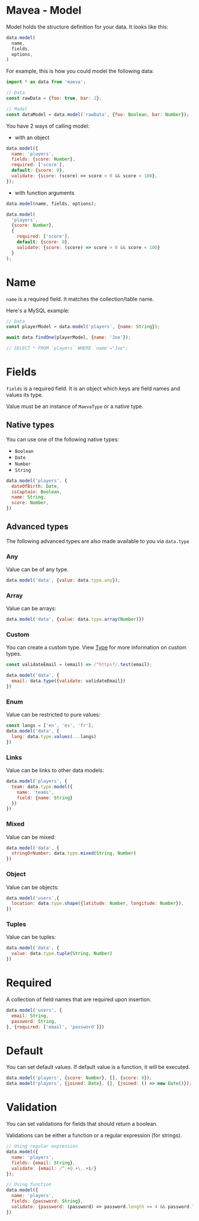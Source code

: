 Mavea - Model
===

Model holds the structure definition for your data. It looks like this:

```javascript
data.model(
  name,
  fields,
  options,
)
```

For example, this is how you could model the following data:

```javascript
import * as data from 'maeva';

// Data
const rawData = {foo: true, bar: 2};

// Model
const dataModel = data.model('rawData', {foo: Boolean, bar: Number});
```

You have 2 ways of calling model:

- with an object

```javascript
data.model({
  name: 'players',
  fields: {score: Number},
  required: ['score'],
  default: {score: 0},
  validate: {score: (score) => score > 0 && score < 100},
});
```

- with function arguments

```javascript
data.model(name, fields, options);

data.model(
  'players',
  {score: Number},
  {
    required: ['score'],
    default: {score: 0},
    validate: {score: (score) => score > 0 && score < 100}
  }
);
```

# Name

`name` is a required field. It matches the collection/table name.

Here's a MySQL example:

```javascript
// Data
const playerModel = data.model('players', {name: String});

await data.findOne(playerModel, {name: 'Joe'});

// SELECT * FROM `players` WHERE `name`="Joe";
```

# Fields

`fields` is a required field. It is an object which keys are field names and values its type.

Value must be an instance of `MaevaType` or a native type.

## Native types

You can use one of the following native types:

- `Boolean`
- `Date`
- `Number`
- `String`

```javascript
data.model('players', {
  dateOfBirth: Date,
  isCaptain: Boolean,
  name: String,
  score: Number,
})
```

## Advanced types

The following advanced types are also made available to you via `data.type`

### Any

Value can be of any type.

```javascript
data.model('data', {value: data.type.any});
```

### Array

Value can be arrays:

```javascript
data.model('data', {value: data.type.array(Number)})
```

### Custom

You can create a custom type. View [Type](./Type.md) for more information on custom types.

```javascript
const validateEmail = (email) => /^https?/.test(email);

data.model('data', {
  email: data.type({validate: validateEmail})
})
```

### Enum

Value can be restricted to pure values:

```javascript
const langs = ['en', 'es', 'fr'];
data.model('data', {
  lang: data.type.values(...langs)
})
```

### Links

Value can be links to other data models:

```javascript
data.model('players', {
  team: data.type.model({
    name: 'teams',
    field: {name: String}
  })
})
```

### Mixed

Value can be mixed:

```javascript
data.model('data', {
  stringOrNumber: data.type.mixed(String, Number)
})
```

### Object

Value can be objects:

```javascript
data.model('users',{
  location: data.type.shape({latitude: Number, longitude: Number}),
})
```

### Tuples

Value can be tuples:

```javascript
data.model('data', {
  value: data.type.tuple(String, Number)
})
```

# Required

A collection of field names that are required upon insertion.

```javascript
data.model('users', {
  email: String,
  password: String,
}, {required: ['email', 'password']})
```

# Default

You can set default values. If default value is a function, it will be executed.

```javascript
data.model('players', {score: Number}, [], {score: 0});
data.model('players', {joined: Date}, [], {joined: () => new Date()});
```

# Validation

You can set validations for fields that should return a boolean.

Validations can be either a function or a regular expression (for strings).

```javascript
// Using regular expression
data.model({
  name: 'players',
  fields: {email: String},
  validate: {email: /^.+@.+\..+$/}
});

// Using function
data.model({
  name: 'players',
  fields: {password: String},
  validate: {password: (password) => password.length >= 4 && password.length <= 16},
})
```
